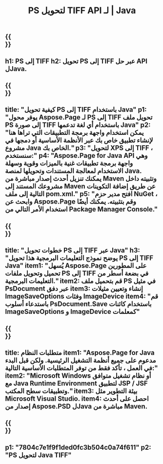 ﻿---
translation: true
template: /_templates/_conversion-child-java.md
title: PS لتحويل TIFF API لـ | Java
url: /java/conversion/ps-to-tiff/
description: نموذج كود تحويل Java لتنسيق PS إلى ملف TIFF. استخدم رمز المثال هذا لتحويل PS إلى TIFF داخل أي تطبيق يستند إلى Web أو Desktop Java.
informat: PS
outformat: TIFF
otherformats: XPS EPS
---

{{<section banner>}}
---
h1: PS إلى TIFF
h2: تحويل PS إلى TIFF عبر حل API لJava.
---

{{<section overview>}}
---
title: "كيفية تحويل PS إلى TIFF باستخدام Java"
p1: "يوفر محول Aspose.Page لـ PS إلى TIFF تحويل ملف PS إلى صورة TIFF باستخدام أي لغة تدعمها Java"
p2: "يمكن استخدام واجهة برمجة التطبيقات التي تراها هنا لإنشاء تطبيق خاص بك عبر الأنظمة الأساسية أو دمجها في مشروع Java الخاص بك."
p3: "لتحويل XPS إلى TIFF ، سنستخدم:"
p4: "Aspose.Page for Java API وهي واجهة برمجة تطبيقات غنية بالميزات وقوية وسهلة الاستخدام لمعالجة المستندات وتحويلها لمنصة Java. يمكنك تنزيل أحدث إصدار مباشرة من Maven وتثبيته داخل مشروعك المستند إلى Maven عن طريق إضافة التكوينات التالية إلى ملف pom.xml."
p5: "افتح مدير حزم NuGet ، وابحث عن Aspose.Page وقم بتثبيته. يمكنك أيضًا استخدام الأمر التالي من Package Manager Console."
---

{{<section feature1>}}
---
title: "خطوات تحويل PS إلى TIFF عبر Java"
h3: "يوضح نموذج التعليمات البرمجية هذا تحويل PS إلى TIFF Java"
item1: "يُسهل Aspose.Page على المطورين تحميل وتحويل ملفات PS إلى TIFF في بضعة أسطر من التعليمات البرمجية."
item2: قم بتحميل ملف PS في مثيل PsDocument عبر دفق
item3: إنشاء وتعيين مثيلات ImageSaveOptions وفئات ImageDevice
item4: "قم باستدعاء أسلوب PsDocument.Save باستخدام كائنات ImageSaveOptions و ImageDevice كمعلمات"
---

{{<section feature2>}}
---
title: متطلبات النظام
item1: "Aspose.Page for Java مدعوم على جميع أنظمة التشغيل الرئيسية. ولكن قبل البدء في العمل ، تأكد فقط من توفر المتطلبات الأساسية التالية:"
item2: "Microsoft Windows أو نظام تشغيل متوافق مع Java Runtime Environment لتطبيق JSP / JSF وتطبيقات سطح المكتب."
item3: بيئة التطوير مثل Microsoft Visual Studio.
item4: احصل على أحدث إصدار من Aspose.PSD لJava مباشرة من Maven.
---

{{<section gist>}}
---
p1: "7804c7e1f9f1ded0fc3b504c0a74f611"
p2: "PS لتحويل Java TIFF"
---

